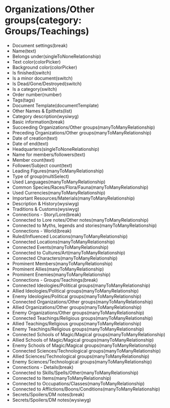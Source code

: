 # Organizations/Other groups(category: Groups/Teachings)

-   Document settings(break)
-   Name(text)
-   Belongs under(singleToNoneRelationship)
-   Text color(colorPicker)
-   Background color(colorPicker)
-   Is finished(switch)
-   Is a minor document(switch)
-   Is Dead/Gone/Destroyed(switch)
-   Is a category(switch)
-   Order number(number)
-   Tags(tags)
-   Document Template(documentTemplate)
-   Other Names & Epithets(list)
-   Category description(wysiwyg)
-   Basic information(break)
-   Succeeding Organizations/Other groups(manyToManyRelationship)
-   Preceding Organizations/Other groups(manyToManyRelationship)
-   Date of creation(text)
-   Date of end(text)
-   Headquarters(singleToNoneRelationship)
-   Name for members/followers(text)
-   Member count(text)
-   Follower/Subject count(text)
-   Leading Figures(manyToManyRelationship)
-   Type of group(multiSelect)
-   Used Languages(manyToManyRelationship)
-   Common Species/Races/Flora/Fauna(manyToManyRelationship)
-   Used Currencies(manyToManyRelationship)
-   Important Resources/Materials(manyToManyRelationship)
-   Description & History(wysiwyg)
-   Traditions & Customs(wysiwyg)
-   Connections - Story/Lore(break)
-   Connected to Lore notes/Other notes(manyToManyRelationship)
-   Connected to Myths, legends and stories(manyToManyRelationship)
-   Connections - World(break)
-   Ruled/Influenced Locations(manyToManyRelationship)
-   Connected Locations(manyToManyRelationship)
-   Connected Events(manyToManyRelationship)
-   Connected to Cultures/Art(manyToManyRelationship)
-   Connected Characters(manyToManyRelationship)
-   Prominent Members(manyToManyRelationship)
-   Prominent Allies(manyToManyRelationship)
-   Prominent Enemies(manyToManyRelationship)
-   Connections - Groups/Teachings(break)
-   Connected Ideologies/Political groups(manyToManyRelationship)
-   Allied Ideologies/Political groups(manyToManyRelationship)
-   Enemy Ideologies/Political groups(manyToManyRelationship)
-   Connected Organizations/Other groups(manyToManyRelationship)
-   Allied Organizations/Other groups(manyToManyRelationship)
-   Enemy Organizations/Other groups(manyToManyRelationship)
-   Connected Teachings/Religious groups(manyToManyRelationship)
-   Allied Teachings/Religious groups(manyToManyRelationship)
-   Enemy Teachings/Religious groups(manyToManyRelationship)
-   Connected Schools of Magic/Magical groups(manyToManyRelationship)
-   Allied Schools of Magic/Magical groups(manyToManyRelationship)
-   Enemy Schools of Magic/Magical groups(manyToManyRelationship)
-   Connected Sciences/Technological groups(manyToManyRelationship)
-   Allied Sciences/Technological groups(manyToManyRelationship)
-   Enemy Sciences/Technological groups(manyToManyRelationship)
-   Connections - Details(break)
-   Connected to Skills/Spells/Other(manyToManyRelationship)
-   Connected to Items(manyToManyRelationship)
-   Connected to Occupations/Classes(manyToManyRelationship)
-   Connected to Afflictions/Boons/Conditions(manyToManyRelationship)
-   Secrets/Spoilers/DM notes(break)
-   Secrets/Spoilers/DM notes(wysiwyg)